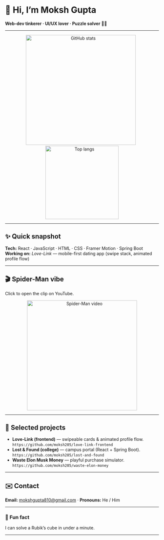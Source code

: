 # 👋 Hi, I’m Moksh Gupta
**Web-dev tinkerer · UI/UX lover · Puzzle solver** 🔧🧩

---

<p align="center">
  <img alt="GitHub stats" src="https://github-readme-stats.vercel.app/api?username=moksh205&show_icons=true&theme=dark&count_private=true" width="360"/>
  &nbsp;
  <img alt="Top langs" src="https://github-readme-stats.vercel.app/api/top-langs/?username=moksh205&layout=compact&theme=dark&card_width=240" width="240"/>
</p>

---

## ✨ Quick snapshot
**Tech:** React · JavaScript · HTML · CSS · Framer Motion · Spring Boot  
**Working on:** *Love-Link* — mobile-first dating app (swipe stack, animated profile flow)

---

## 🎬 Spider-Man vibe
Click to open the clip on YouTube.

<p align="center">
  <a href="https://youtu.be/dgOvVkHKrlQ" target="_blank" rel="noopener">
    <img src="https://img.youtube.com/vi/dgOvVkHKrlQ/0.jpg" alt="Spider-Man video" width="360"/>
  </a>
</p>

---

## 🔧 Selected projects
- **Love-Link (frontend)** — swipeable cards & animated profile flow.  
  `https://github.com/moksh205/love-link-frontend`
- **Lost & Found (college)** — campus portal (React + Spring Boot).  
  `https://github.com/moksh205/lost-and-found`
- **Waste Elon Musk Money** — playful purchase simulator.  
  `https://github.com/moksh205/waste-elon-money`


---

## ✉️ Contact
**Email:** mokshgupta810@gmail.com · **Pronouns:** He / Him

---

### 🎲 Fun fact
I can solve a Rubik’s cube in under a minute.

---

